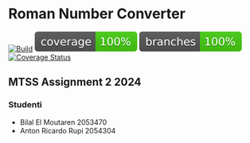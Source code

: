 # Roman Number Converter

[![Build](https://github.com/CHXSER/MTSS-Second-Assignment/actions/workflows/build.yml/badge.svg)](https://github.com/CHXSER/MTSS-Second-Assignment/actions/workflows/build.yml)
![coverage](.github/badges/jacoco.svg)
![branches_coveralls](.github/badges/branches.svg)
[![Coverage Status](https://coveralls.io/repos/github/CHXSER/MTSS-Second-Assignment/badge.png?branch=master)](https://coveralls.io/github/CHXSER/MTSS-Second-Assignment?branch=master)


## MTSS Assignment 2 2024

### Studenti

- Bilal El Moutaren 2053470
- Anton Ricardo Rupi 2054304